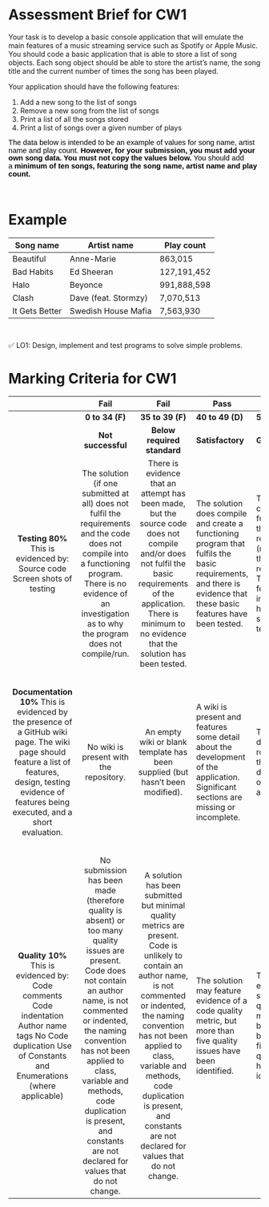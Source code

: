 # Assessment Brief for CW1 

Your task is to develop a basic console application that will emulate the main features of a music streaming service such as Spotify or Apple Music. You should code a basic application that is able to store a list of song objects. Each song object should be able to store the artist’s name, the song title and the current number of times the song has been played.  
  
Your application should have the following features:
1.	Add a new song to the list of songs
2.	Remove a new song from the list of songs
3.	Print a list of all the songs stored
4.	Print a list of songs over a given number of plays  
 
<html xmlns:o="urn:schemas-microsoft-com:office:office"
xmlns:w="urn:schemas-microsoft-com:office:word"
xmlns:m="http://schemas.microsoft.com/office/2004/12/omml"
xmlns="http://www.w3.org/TR/REC-html40"><p class="MsoNormal" style="margin: 0cm 0cm 8pt; line-height: 15.693334px; font-size: 11pt; font-family: Arial, sans-serif; caret-color: rgb(0, 0, 0); color: rgb(0, 0, 0); font-style: normal; font-variant-caps: normal; font-weight: 400; letter-spacing: normal; orphans: auto; text-align: start; text-indent: 0px; text-transform: none; white-space: normal; widows: auto; word-spacing: 0px; -webkit-text-size-adjust: auto; -webkit-text-stroke-width: 0px; text-decoration: none;"><span style="font-family: Calibri, sans-serif; color: black;">The data below is intended to be an example of values for song name, artist name and play count.<span class="Apple-converted-space"> </span><b>However, for your submission, you must add your own song data. You must not copy the values below.<span class="Apple-converted-space"> </span></b>You should add a<span class="Apple-converted-space"> </span><b>minimum of</b><span class="Apple-converted-space"> </span><b>ten songs, featuring the song name, artist name and play count.<span class="Apple-converted-space"> </span></b><o:p></o:p></span></p><p class="MsoNormal" style="margin: 0cm 0cm 8pt; line-height: 15.693334px; font-size: 11pt; font-family: Arial, sans-serif; caret-color: rgb(0, 0, 0); color: rgb(0, 0, 0); font-style: normal; font-variant-caps: normal; font-weight: 400; letter-spacing: normal; orphans: auto; text-align: start; text-indent: 0px; text-transform: none; white-space: normal; widows: auto; word-spacing: 0px; -webkit-text-size-adjust: auto; -webkit-text-stroke-width: 0px; text-decoration: none;"><span style="font-family: Calibri, sans-serif; color: black;"><o:p> </o:p></span></p>

# Example
Song name | Artist name | Play count
-- | -- | --
Beautiful | Anne-Marie | 863,015
Bad Habits | Ed Sheeran | 127,191,452
Halo | Beyonce | 991,888,598
Clash | Dave (feat. Stormzy) | 7,070,513
It Gets Better | Swedish House Mafia | 7,563,930

<p class="MsoNormal" style="margin: 0cm 0cm 8pt; line-height: 15.693334px; font-size: 11pt; font-family: Arial, sans-serif; caret-color: rgb(0, 0, 0); color: rgb(0, 0, 0); font-style: normal; font-variant-caps: normal; font-weight: 400; letter-spacing: normal; orphans: auto; text-align: start; text-indent: 0px; text-transform: none; white-space: normal; widows: auto; word-spacing: 0px; -webkit-text-size-adjust: auto; -webkit-text-stroke-width: 0px; text-decoration: none;"><span style="font-family: Calibri, sans-serif;"><o:p> </o:p></span></p></html>

   

✅ LO1: Design, implement and test programs to solve simple problems.

# Marking Criteria for CW1 

|  | Fail | Fail | Pass | Pass | Pass | Pass | Pass |
| :---: | :---: | :---: | ---- | ---- | ---- | ---- | ---- |
|  | **0 to 34 (F)** | **35 to 39 (F)** | **40 to 49 (D)** | **50 to 59 (C)** | **60 to 69 (B)** | **70 to 79 (A)** | **80 to 100 (A)** |
|  | **Not successful**| **Below required standard** | **Satisfactory** | **Good** | **Very Good** | **Excellent** | **Outstanding** |
| **Testing 80%** This is evidenced by: Source code Screen shots of testing | The solution (if one submitted at all) does not fulfil the requirements and the code does not compile into a functioning program. There is no evidence of an investigation as to why the program does not compile/run. | There is evidence that an attempt has been made, but the source code does not compile and/or does not fulfil the basic requirements of the application. There is minimum to no evidence that the solution has been tested. | The solution does compile and create a functioning program that fulfils the basic requirements, and there is evidence that these basic features have been tested. | The solution compiles and fulfils half of the stated requirements (more than the basic requirements). These features implemented have supporting test evidence. | The solution compiles fulfils most (not all) of the stated requirements. The implementation of these features is supported by appropriate test evidence. | The solution compiles, works without exception and fulfils all the requirements and evidence is presented of these features being fully tested. | In addition to a complete and functioning solution, a feature (or several) has been added that makes the application ‘stand out.’ There is evidence that all functionality (including the new features) has been fully tested.  |
| **Documentation 10%** This is evidenced by the presence of a GitHub wiki page. The wiki page should feature a list of features, design, testing evidence of features being executed, and a short evaluation. | No wiki is present with the repository. | An empty wiki or blank template has been supplied (but hasn’t been modified). | A wiki is present and features some detail about the development of the application. Significant sections are missing or incomplete. | The wiki documents roughly half the development of this application.  | The wiki documents most of the development journey of the application but has one or two omissions.  | The development of the application has been detailed in the wiki, but there are one or two minor issues with what has been presented. | The development of the application has been extensively detailed featuring comprehensive commentary and discussion of features. No issues were found, and outstanding features have been fully documented. |
| **Quality 10%** This is evidenced by: Code comments Code indentation Author name tags No Code duplication Use of Constants and Enumerations (where applicable) | No submission has been made (therefore quality is absent) or too many quality issues are present. Code does not contain an author name, is not commented or indented, the naming convention has not been applied to class, variable and methods, code duplication is present, and constants are not declared for values that do not change. | A solution has been submitted but minimal quality metrics are present. Code is unlikely to contain an author name, is not commented or indented, the naming convention has not been applied to class, variable and methods, code duplication is present, and constants are not declared for values that do not change. | The solution may feature evidence of a code quality metric, but more than five quality issues have been identified.  | There is evidence that some code quality metrics have been applied but four to five minor quality issues have been identified. | There is evidence that code quality metrics have been applied consistently, but two or three minor quality issues have been identified. | All code quality metrics have been applied consistently, but with one minor exception. For example, one method comment may be missing, but comments are present in all other places. | All code quality metrics are implemented consistently across all the submitted source code; in short, no issues can be found. |



